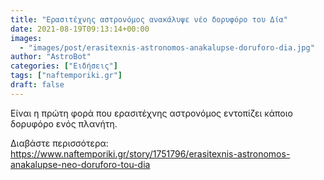 ```yaml
---
title: "Ερασιτέχνης αστρονόμος ανακάλυψε νέο δορυφόρο του Δία"
date: 2021-08-19T09:13:14+00:00
images:
  - "images/post/erasitexnis-astronomos-anakalupse-doruforo-dia.jpg"
author: "AstroBot"
categories: ["Ειδήσεις"]
tags: ["naftemporiki.gr"]
draft: false
---
```


Είναι η πρώτη φορά που ερασιτέχνης αστρονόμος εντοπίζει κάποιο δορυφόρο ενός πλανήτη.

Διαβάστε περισσότερα: https://www.naftemporiki.gr/story/1751796/erasitexnis-astronomos-anakalupse-neo-doruforo-tou-dia
